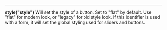 <a name="style"><h3 style="padding-top: 40px; margin-top: 40px;"></h3></a>
_____________________________
**style("style")** Will set the style of a button. Set to "flat" by default. Use "flat" for modern look, or "legacy" for old style look. If this identifier is used with a form, it will set the global styling used for sliders and buttons.  
